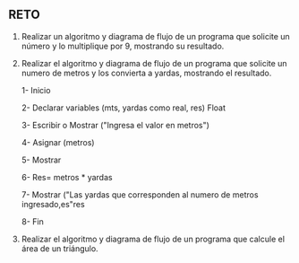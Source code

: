 ## RETO
1. Realizar un algoritmo y diagrama de flujo de un programa que solicite un número y lo multiplique por 9, mostrando su resultado.
   
    

2. Realizar el algoritmo y diagrama de flujo de un programa que solicite un numero de metros y los convierta a yardas, mostrando el resultado.
      
   1- Inicio
   
   2- Declarar variables (mts, yardas como real, res) Float
   
   3- Escribir o Mostrar ("Ingresa el valor en metros")
   
   4- Asignar (metros)
   
   5- Mostrar
   
   6- Res= metros * yardas
   
   7- Mostrar ("Las yardas que corresponden al numero de metros ingresado,es"res
   
   8- Fin


3. Realizar el algoritmo y diagrama de flujo de un programa que calcule el área de un triángulo.

 







